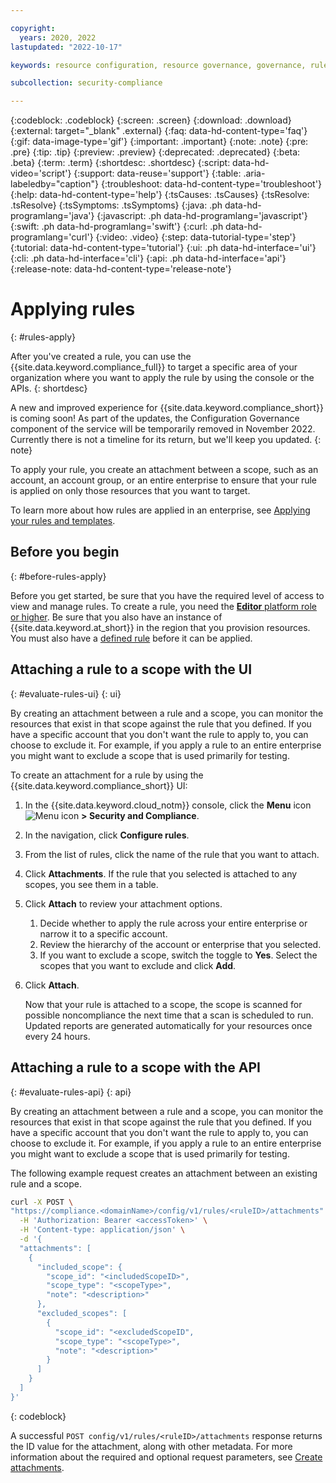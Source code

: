 ```yaml
---

copyright:
  years: 2020, 2022
lastupdated: "2022-10-17"

keywords: resource configuration, resource governance, governance, rule, config rule, properties, conditions, enforcement actions, evaluation results

subcollection: security-compliance

---
```


{:codeblock: .codeblock}
{:screen: .screen}
{:download: .download}
{:external: target="_blank" .external}
{:faq: data-hd-content-type='faq'}
{:gif: data-image-type='gif'}
{:important: .important}
{:note: .note}
{:pre: .pre}
{:tip: .tip}
{:preview: .preview}
{:deprecated: .deprecated}
{:beta: .beta}
{:term: .term}
{:shortdesc: .shortdesc}
{:script: data-hd-video='script'}
{:support: data-reuse='support'}
{:table: .aria-labeledby="caption"}
{:troubleshoot: data-hd-content-type='troubleshoot'}
{:help: data-hd-content-type='help'}
{:tsCauses: .tsCauses}
{:tsResolve: .tsResolve}
{:tsSymptoms: .tsSymptoms}
{:java: .ph data-hd-programlang='java'}
{:javascript: .ph data-hd-programlang='javascript'}
{:swift: .ph data-hd-programlang='swift'}
{:curl: .ph data-hd-programlang='curl'}
{:video: .video}
{:step: data-tutorial-type='step'}
{:tutorial: data-hd-content-type='tutorial'}
{:ui: .ph data-hd-interface='ui'}
{:cli: .ph data-hd-interface='cli'}
{:api: .ph data-hd-interface='api'}
{:release-note: data-hd-content-type='release-note'}


# Applying rules
{: #rules-apply}

After you've created a rule, you can use the {{site.data.keyword.compliance_full}} to target a specific area of your organization where you want to apply the rule by using the console or the APIs.
{: shortdesc}

A new and improved experience for {{site.data.keyword.compliance_short}} is coming soon! As part of the updates, the Configuration Governance component of the service will be temporarily removed in November 2022. Currently there is not a timeline for its return, but we'll keep you updated.
{: note}

To apply your rule, you create an attachment between a scope, such as an account, an account group, or an entire enterprise to ensure that your rule is applied on only those resources that you want to target.

To learn more about how rules are applied in an enterprise, see [Applying your rules and templates](/docs/security-compliance?topic=security-compliance-what-is-governance#hierarchy).

## Before you begin
{: #before-rules-apply}

Before you get started, be sure that you have the required level of access to view and manage rules. To create a rule, you need the [**Editor** platform role or higher](/docs/security-compliance?topic=security-compliance-access-management). Be sure that you also have an instance of {{site.data.keyword.at_short}} in the region that you provision resources. You must also have a [defined rule](/docs/security-compliance?topic=security-compliance-rules-define) before it can be applied.


## Attaching a rule to a scope with the UI
{: #evaluate-rules-ui}
{: ui}

By creating an attachment between a rule and a scope, you can monitor the resources that exist in that scope against the rule that you defined. If you have a specific account that you don't want the rule to apply to, you can choose to exclude it. For example, if you apply a rule to an entire enterprise you might want to exclude a scope that is used primarily for testing.

To create an attachment for a rule by using the {{site.data.keyword.compliance_short}} UI:

1. In the {{site.data.keyword.cloud_notm}} console, click the **Menu** icon ![Menu icon](../../icons/icon_hamburger.svg) **> Security and Compliance**.
2. In the navigation, click **Configure rules**.
3. From the list of rules, click the name of the rule that you want to attach.
4. Click **Attachments**. If the rule that you selected is attached to any scopes, you see them in a table.
5. Click **Attach** to review your attachment options.
   1. Decide whether to apply the rule across your entire enterprise or narrow it to a specific account.
   2. Review the hierarchy of the account or enterprise that you selected.
   3. If you want to exclude a scope, switch the toggle to **Yes**. Select the scopes that you want to exclude and click **Add**.
6. Click **Attach**.

   Now that your rule is attached to a scope, the scope is scanned for possible noncompliance the next time that a scan is scheduled to run. Updated reports are generated automatically for your resources once every 24 hours.

## Attaching a rule to a scope with the API
{: #evaluate-rules-api}
{: api}

By creating an attachment between a rule and a scope, you can monitor the resources that exist in that scope against the rule that you defined. If you have a specific account that you don't want the rule to apply to, you can choose to exclude it. For example, if you apply a rule to an entire enterprise you might want to exclude a scope that is used primarily for testing.

The following example request creates an attachment between an existing rule and a scope.

```sh
curl -X POST \
"https://compliance.<domainName>/config/v1/rules/<ruleID>/attachments" \
  -H 'Authorization: Bearer <accessToken>' \
  -H 'Content-type: application/json' \
  -d '{
  "attachments": [
    {
      "included_scope": {
        "scope_id": "<includedScopeID>",
        "scope_type": "<scopeType>",
        "note": "<description>"
      },
      "excluded_scopes": [
        {
          "scope_id": "<excludedScopeID",
          "scope_type": "<scopeType>",
          "note": "<description>"
        }
      ]
    }
  ]
}'
```
{: codeblock}

A successful `POST config/v1/rules/<ruleID>/attachments` response returns the ID value for the attachment, along with other metadata. For more information about the required and optional request parameters, see [Create attachments](/apidocs/security-compliance-config#create-attachments).

